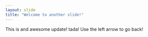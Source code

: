 ```yaml
---
layout: slide
title: "Welcome to another slide!"
---
```

This is and awesome update! tada!
Use the left arrow to go back!
